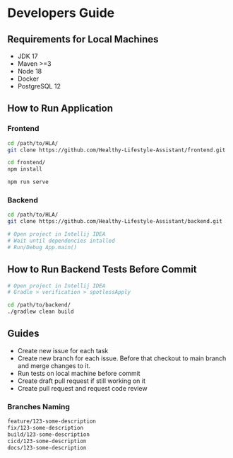 # Developers Guide

## Requirements for Local Machines

- JDK 17
- Maven >=3
- Node 18
- Docker
- PostgreSQL 12

## How to Run Application

### Frontend

```sh
cd /path/to/HLA/
git clone https://github.com/Healthy-Lifestyle-Assistant/frontend.git

cd frontend/
npm install

npm run serve
```

### Backend

```sh
cd /path/to/HLA/
git clone https://github.com/Healthy-Lifestyle-Assistant/backend.git

# Open project in Intellij IDEA
# Wait until dependencies intalled
# Run/Debug App.main()
```

## How to Run Backend Tests Before Commit

```sh
# Open project in Intellij IDEA
# Gradle > verification > spotlessApply

cd /path/to/backend/
./gradlew clean build
```

## Guides

- Create new issue for each task
- Create new branch for each issue. Before that checkout to main branch and merge changes to it.
- Run tests on local machine before commit
- Create draft pull request if still working on it
- Create pull request and request code review 

### Branches Naming

```txt
feature/123-some-description
fix/123-some-description
build/123-some-description
cicd/123-some-description
docs/123-some-description
```
